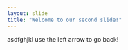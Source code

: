 ```yaml
---
layout: slide
title: "Welcome to our second slide!"
---
```

asdfghjkl
use the left arrow to go back!
